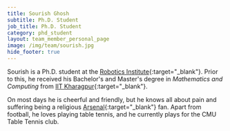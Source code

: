 ```yaml
---
title: Sourish Ghosh
subtitle: Ph.D. Student
job_title: Ph.D. Student
category: phd_student
layout: team_member_personal_page
image: /img/team/sourish.jpg
hide_footer: true
---
```


Sourish is a Ph.D. student at the [Robotics Institute](https://www.ri.cmu.edu/){:target="_blank"}. Prior to this, he received his Bachelor's and Master's degree in *Mathematics and Computing* from [IIT Kharagpur](http://www.iitkgp.ac.in){:target="_blank"}.

On most days he is cheerful and friendly, but he knows all about pain and suffering being a religious [Arsenal](https://www.youtube.com/watch?v=1pZIcO06x6w){:target="_blank"} fan. Apart from football, he loves playing table tennis, and he currently plays for the CMU Table Tennis club.
